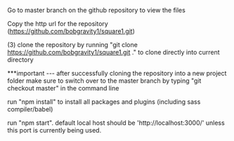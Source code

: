 Go to master branch on the github repository to view the files

Copy the http url for the repository (https://github.com/bobgravity1/square1.git)

(3) clone the repository by running "git clone https://github.com/bobgravity1/square1.git ." to clone directly into current directory

***important --- after successfully cloning the repository into a new project folder make sure to switch over to the master branch by typing "git checkout master" in the command line

run "npm install" to install all packages and plugins (including sass compiler/babel)

run "npm start". default local host should be 'http://localhost:3000/' unless this port is currently being used.
